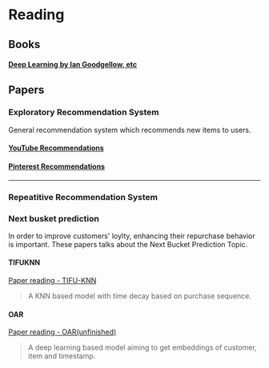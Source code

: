 
# Reading

## Books

#### [Deep Learning by Ian Goodgellow, etc](https://llan-ovoy.github.io/Memory-Baguette/Readings/Book_Reading/Deep_Learning_by_Ian_Goodgellow_etc/)



## Papers

### Exploratory Recommendation System

General recommendation system which recommends new items to users.

#### [YouTube Recommendations](https://static.googleusercontent.com/media/research.google.com/en//pubs/archive/45530.pdf)

#### [Pinterest Recommendations](https://medium.com/the-graph/applying-deep-learning-to-related-pins-a6fee3c92f5e)



---

### Repeatitive Recommendation System 

### Next busket prediction

In order to improve customers' loylty, enhancing their repurchase behavior is important. These papers talks about the Next Bucket Prediction Topic.

#### TIFUKNN

[Paper reading - TIFU-KNN](https://llan-ovoy.github.io/Memory-Baguette/Readings/Paper_Reading/TIFUKNN/)

> A KNN based model with time decay based on purchase sequence.

#### OAR

[Paper reading - OAR(unfinished)](https://llan-ovoy.github.io/Memory-Baguette/Readings/Paper_Reading/OAR)

> A deep learning based model aiming to get embeddings of customer, item and timestamp.
